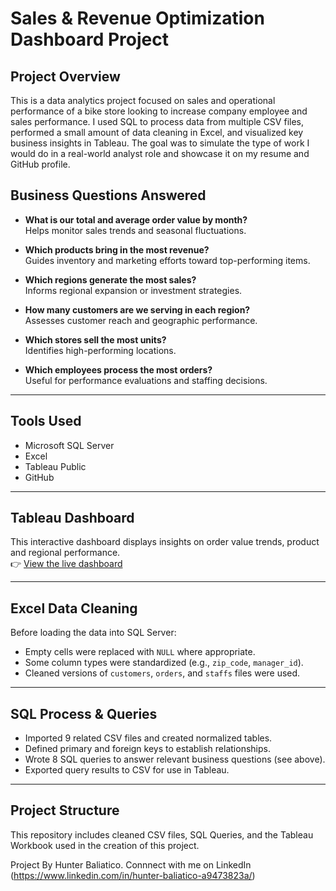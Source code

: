# Sales & Revenue Optimization Dashboard Project

## Project Overview

This is a data analytics project focused on sales and operational performance of a bike store looking to increase company employee and sales performance. I used SQL to process data from multiple CSV files, performed a small amount of data cleaning in Excel, and visualized key business insights in Tableau. The goal was to simulate the type of work I would do in a real-world analyst role and showcase it on my resume and GitHub profile.

## Business Questions Answered

- **What is our total and average order value by month?**  
  Helps monitor sales trends and seasonal fluctuations.

- **Which products bring in the most revenue?**  
  Guides inventory and marketing efforts toward top-performing items.

- **Which regions generate the most sales?**  
  Informs regional expansion or investment strategies.

- **How many customers are we serving in each region?**  
  Assesses customer reach and geographic performance.

- **Which stores sell the most units?**  
  Identifies high-performing locations.

- **Which employees process the most orders?**  
  Useful for performance evaluations and staffing decisions.

---

## Tools Used

- Microsoft SQL Server  
- Excel  
- Tableau Public  
- GitHub  

---

## Tableau Dashboard

This interactive dashboard displays insights on order value trends, product and regional performance.  
👉 [View the live dashboard](https://public.tableau.com/app/profile/hunter.baliatico/viz/SalesRevenueOptimizationDashboard/SalesRevenueOptimizationDashboard?publish=yes)

---

## Excel Data Cleaning

Before loading the data into SQL Server:

- Empty cells were replaced with `NULL` where appropriate.  
- Some column types were standardized (e.g., `zip_code`, `manager_id`).  
- Cleaned versions of `customers`, `orders`, and `staffs` files were used.

---

## SQL Process & Queries

- Imported 9 related CSV files and created normalized tables.  
- Defined primary and foreign keys to establish relationships.  
- Wrote 8 SQL queries to answer relevant business questions (see above).  
- Exported query results to CSV for use in Tableau.

---

## Project Structure
This repository includes cleaned CSV files, SQL Queries, and the Tableau Workbook used in the creation of this project.


Project By Hunter Baliatico. Connnect with me on LinkedIn (https://www.linkedin.com/in/hunter-baliatico-a9473823a/)
